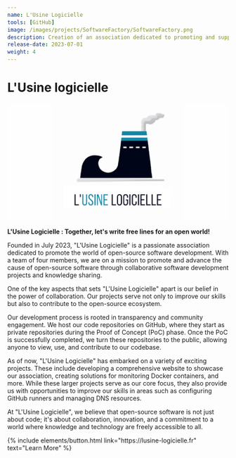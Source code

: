 ```yaml
---
name: L'Usine Logicielle
tools: [GitHub]
image: /images/projects/SoftwareFactory/SoftwareFactory.png
description: Creation of an association dedicated to promoting and supporting Open Source Software Development
release-date: 2023-07-01
weight: 4
---
```



# L'Usine logicielle
![Logo de L’Usine Logicielle](/images/projects/SoftwareFactory/SoftwareFactory.png)

**L'Usine Logicielle : Together, let's write free lines for an open world!**

Founded in July 2023, "L'Usine Logicielle" is a passionate association dedicated to promote the world of open-source software development. With a team of four members, we are on a mission to promote and advance the cause of open-source software through collaborative software development projects and knowledge sharing.

One of the key aspects that sets "L'Usine Logicielle" apart is our belief in the power of collaboration. Our projects serve not only to improve our skills but also to contribute to the open-source ecosystem.

Our development process is rooted in transparency and community engagement. We host our code repositories on GitHub, where they start as private repositories during the Proof of Concept (PoC) phase. Once the PoC is successfully completed, we turn these repositories to the public, allowing anyone to view, use, and contribute to our codebase.

As of now, "L'Usine Logicielle" has embarked on a variety of exciting projects. These include developing a comprehensive website to showcase our association, creating solutions for monitoring Docker containers, and more. While these larger projects serve as our core focus, they also provide us with opportunities to improve our skills in areas such as configuring GitHub runners and managing DNS resources.

At "L'Usine Logicielle", we believe that open-source software is not just about code; it's about collaboration, innovation, and a commitment to a world where knowledge and technology are freely accessible to all.


<p class="text-center">
{% include elements/button.html link="https://lusine-logicielle.fr" text="Learn More" %}
</p>
